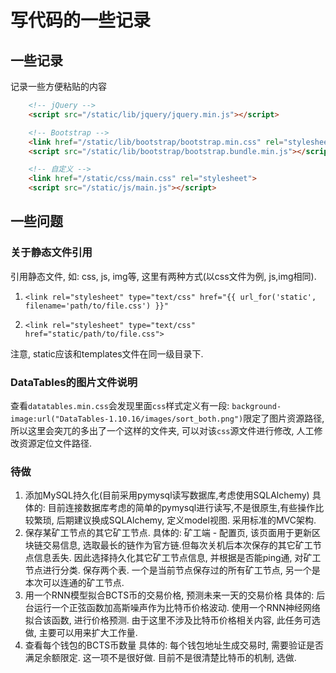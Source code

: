 # 写代码的一些记录

## 一些记录

记录一些方便粘贴的内容

```html
    <!-- jQuery -->
    <script src="/static/lib/jquery/jquery.min.js"></script>

    <!-- Bootstrap -->
    <link href="/static/lib/bootstrap/bootstrap.min.css" rel="stylesheet">
    <script src="/static/lib/bootstrap/bootstrap.bundle.min.js"></script>

    <!-- 自定义 -->
    <link href="/static/css/main.css" rel="stylesheet">
    <script src="/static/js/main.js"></script>
```

## 一些问题

### 关于静态文件引用

引用静态文件, 如: css, js, img等, 这里有两种方式(以css文件为例, js,img相同).

1. `<link rel="stylesheet" type="text/css" href="{{ url_for('static', filename='path/to/file.css') }}"`

2. `<link rel="stylesheet" type="text/css" href="static/path/to/file.css">`

注意, static应该和templates文件在同一级目录下.

### DataTables的图片文件说明

查看`datatables.min.css`会发现里面`css`样式定义有一段: `background-image:url("DataTables-1.10.16/images/sort_both.png")`限定了图片资源路径, 所以这里会突兀的多出了一个这样的文件夹, 可以对该`css`源文件进行修改, 人工修改资源定位文件路径.

### 待做

1. 添加MySQL持久化(目前采用pymysql读写数据库,考虑使用SQLAlchemy)
    具体的: 目前连接数据库考虑的简单的pymysql进行读写,不是很原生,有些操作比较繁琐,
    后期建议换成SQLAlchemy, 定义model视图. 采用标准的MVC架构.
2. 保存某矿工节点的其它矿工节点.
    具体的: 矿工端 - 配置页, 该页面用于更新区块链交易信息, 选取最长的链作为官方链.但每次关机后本次保存的其它矿工节点信息丢失.
    因此选择持久化其它矿工节点信息, 并根据是否能ping通, 对矿工节点进行分类.
    保存两个表. 一个是当前节点保存过的所有矿工节点, 另一个是本次可以连通的矿工节点.
3. 用一个RNN模型拟合BCTS币的交易价格, 预测未来一天的交易价格
    具体的: 后台运行一个正弦函数加高斯噪声作为比特币价格波动. 使用一个RNN神经网络拟合该函数, 进行价格预测.
    由于这里不涉及比特币价格相关内容, 此任务可选做, 主要可以用来扩大工作量.
4. 查看每个钱包的BCTS币数量
    具体的: 每个钱包地址生成交易时, 需要验证是否满足余额限定.
    这一项不是很好做. 目前不是很清楚比特币的机制, 选做.
